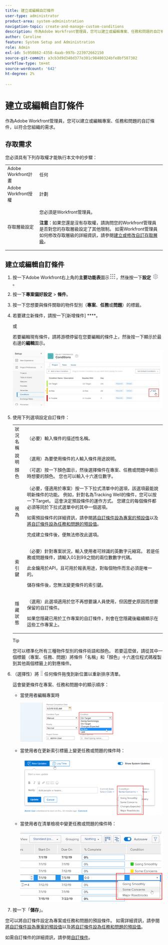 ```yaml
---
title: 建立或編輯自訂條件
user-type: administrator
product-area: system-administration
navigation-topic: create-and-manage-custom-conditions
description: 作為Adobe Workfront管理員，您可以建立或編輯專案、任務和問題的自訂條件，以符合您組織的需求。
author: Caroline
feature: System Setup and Administration
role: Admin
exl-id: 5c950862-4358-4aab-997b-223972662150
source-git-commit: a3cb3d9d340d377e301c98480324bfe8bf507382
workflow-type: tm+mt
source-wordcount: '642'
ht-degree: 2%

---
```


# 建立或編輯自訂條件

作為Adobe Workfront管理員，您可以建立或編輯專案、任務和問題的自訂條件，以符合您組織的需求。

## 存取需求

您必須具有下列存取權才能執行本文中的步驟：

<table style="table-layout:auto"> 
 <col> 
 <col> 
 <tbody> 
  <tr> 
   <td>Adobe Workfront計畫</td> 
   <td>任何</td> 
  </tr> 
  <tr> 
   <td>Adobe Workfront授權</td> 
   <td>計劃</td> 
  </tr> 
  <tr> 
   <td>存取層級設定</td> 
   <td> <p>您必須是Workfront管理員。</p> <p><b>注意</b>：如果您還是沒有存取權，請詢問您的Workfront管理員是否對您的存取層級設定了其他限制。 如需Workfront管理員如何修改存取層級的詳細資訊，請參閱<a href="../../../administration-and-setup/add-users/configure-and-grant-access/create-modify-access-levels.md" class="MCXref xref">建立或修改自訂存取層級</a>。</p> </td> 
  </tr> 
 </tbody> 
</table>

## 建立或編輯自訂條件

1. 按一下Adobe Workfront右上角的&#x200B;**主要功能表**&#x200B;圖示![](assets/main-menu-icon.png)，然後按一下&#x200B;**設定** ![](assets/gear-icon-settings.png)。

1. 按一下&#x200B;**專案偏好設定** > **條件**。

1. 按一下您想要與條件關聯的物件型別（**專案**、**任務**&#x200B;或&#x200B;**問題**）的標籤。

1. 若要建立新條件，請按一下[新增條件] ****。

   或

   若要編輯現有條件，請將游標停留在您要編輯的條件上，然後按一下顯示於最右邊的&#x200B;**編輯**&#x200B;圖示。

   ![](assets/custom-condition-edit-nwe.jpg)

1. 使用下列選項設定自訂條件：

   <table style="table-layout:auto"> 
    <col> 
    <col> 
    <tbody> 
     <tr> 
      <td>狀況名稱</td> 
      <td>（必要）輸入條件的描述性名稱。</td> 
     </tr> 
     <tr> 
      <td>說明</td> 
      <td>（選用）為要使用條件的人輸入條件用途說明。</td> 
     </tr> 
     <tr> 
      <td>顏色</td> 
      <td>（可選）按一下顏色圖示，然後選擇條件在專案、任務或問題中顯示時想要的顏色。 您也可以輸入十六進位數字。</td> 
     </tr> 
     <tr> 
      <td>視為 </td> 
      <td><p>（必要，僅適用於專案）按一下下拉式清單中的選項，該選項最能說明新條件的功能。 例如，針對名為Tracking Well的條件，您可以按一下Target。 這會決定預設條件的運作方式。 您建立的每個條件都必須等同於下拉式選單中的其中一個選項。</p>
      <p>如需預設條件的詳細資訊，請參閱<a href="../../../administration-and-setup/customize-workfront/create-manage-custom-conditions/set-custom-condition-default-projects.md" class="MCXref xref">將自訂條件設為專案的預設值</a>以及<a href="../../../administration-and-setup/customize-workfront/create-manage-custom-conditions/set-custom-condition-default-tasks-issues.md" class="MCXref xref">將自訂條件設為任務和問題的預設值</a>。</p>
      <p>完成建立條件後，便無法修改此選項。</p></td> 
     </tr> 
     <tr> 
      <td>索引鍵</td> 
      <td><p>（必要）針對專案狀況，輸入使用者可辨識的英數字元縮寫。 若是任務或問題條件，請輸入01到99之間的兩位數數字代碼。 </p>
      <p>此金鑰用於API，且可用於報表用途，對每個物件而言必須是唯一的。</p>
      <p>儲存條件後，您無法變更條件的索引鍵。 </p></td> 
     </tr> 
     <tr> 
      <td>隱藏狀態</td> 
      <td><p>（選用）此選項適用於您不再想要讓人員使用，但因歷史原因而想要保留的自訂條件。 </p>
      <p>如果您隱藏已用於工作專案的自訂條件，則會在您隱藏後繼續顯示在這些工作專案上。 </p></td> 
     </tr> 
    </tbody> 
   </table>

   >[!TIP]
   >
   >您可以標準化所有三種物件型別的條件術語和顏色。 若要這麼做，請從其中一個標籤（專案、任務、問題）將條件「名稱」和「顏色」十六進位程式碼複製到其他兩個標籤上的對應條件。

1. （選擇性）將![](assets/move-icon---dots.png)任何條件拖曳到新位置以重新排序清單。

   這會變更條件在專案、任務和問題中的顯示順序：

   * 當使用者編輯專案時

     ![](assets/change-condition-edit-project.png)

   * 當使用者在更新索引標籤上變更任務或問題的條件時：

     ![](assets/change-condition-update-comment.png)

   * 當使用者在清單檢視中變更任務或問題的條件時：

     ![](assets/change-conditions-list-dropdown-only.png)

1. 按一下「**儲存**」。

您可以將自訂條件設定為專案或任務和問題的預設條件。 如需詳細資訊，請參閱[將自訂條件設為專案的預設值](../../../administration-and-setup/customize-workfront/create-manage-custom-conditions/set-custom-condition-default-projects.md)以及[將自訂條件設為任務和問題的預設值](../../../administration-and-setup/customize-workfront/create-manage-custom-conditions/set-custom-condition-default-tasks-issues.md)。

如需自訂條件的詳細資訊，請參閱[自訂條件](../../../administration-and-setup/customize-workfront/create-manage-custom-conditions/custom-conditions.md)。
